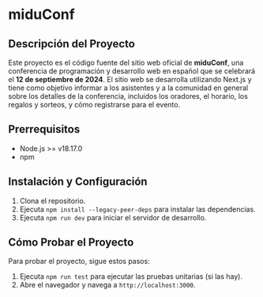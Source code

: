 # miduConf

## Descripción del Proyecto

Este proyecto es el código fuente del sitio web oficial de **miduConf**, una conferencia de programación y desarrollo web en español que se celebrará el **12 de septiembre de 2024**. El sitio web se desarrolla utilizando Next.js y tiene como objetivo informar a los asistentes y a la comunidad en general sobre los detalles de la conferencia, incluidos los oradores, el horario, los regalos y sorteos, y cómo registrarse para el evento.

## Prerrequisitos

- Node.js >= v18.17.0
- npm

## Instalación y Configuración

1. Clona el repositorio.
2. Ejecuta `npm install --legacy-peer-deps` para instalar las dependencias.
3. Ejecuta `npm run dev` para iniciar el servidor de desarrollo.

## Cómo Probar el Proyecto

Para probar el proyecto, sigue estos pasos:

1. Ejecuta `npm run test` para ejecutar las pruebas unitarias (si las hay).
2. Abre el navegador y navega a `http://localhost:3000`.

